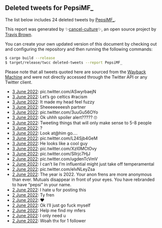 ## Deleted tweets for PepsiMF_

The list below includes 24 deleted tweets by
[PepsiMF_](https://twitter.com/PepsiMF_).



This report was generated by ✨[cancel-culture](https://github.com/travisbrown/cancel-culture)✨,
an open source project by [Travis Brown](https://twitter.com/travisbrown).

You can create your own updated version of this document by checking out and configuring the
repository and then running the following commands:

```bash
$ cargo build --release
$ target/release/twcc deleted-tweets --report PepsiMF_
```

Please note that all tweets quoted here are sourced from the
[Wayback Machine](https://web.archive.org) and were not directly accessed through the Twitter API or
any Twitter client.

* [ 3 June 2022](https://web.archive.org/web/20220603022707/https://twitter.com/PepsiMF_/status/1532549367470641152): pic.twitter.com/ASwyrbaejN <!--1532549367470641152-->
* [ 3 June 2022](https://web.archive.org/web/20220603022049/https://twitter.com/PepsiMF_/status/1532547748129644551): Let’s go celtics  #racism <!--1532547748129644551-->
* [ 3 June 2022](https://web.archive.org/web/20220603013550/https://twitter.com/PepsiMF_/status/1532536445243637763): It made my head feel fuzzy <!--1532536445243637763-->
* [ 3 June 2022](https://web.archive.org/web/20220603013546/https://twitter.com/PepsiMF_/status/1532536350750162960): Sheeeeeeeesh partner <!--1532536350750162960-->
* [ 3 June 2022](https://web.archive.org/web/20220603013610/https://twitter.com/PepsiMF_/status/1532536253631053826): pic.twitter.com/3uuGu56OYo <!--1532536253631053826-->
* [ 3 June 2022](https://web.archive.org/web/20220603012001/https://twitter.com/PepsiMF_/status/1532532478317051904): Ok uhhh spoiler alert????? 🙄 <!--1532532478317051904-->
* [ 3 June 2022](https://web.archive.org/web/20220603001518/https://twitter.com/PepsiMF_/status/1532515984220749832): Tweeting things that will only make sense to 5-8 people <!--1532515984220749832-->
* [ 3 June 2022](https://web.archive.org/web/20220603000929/https://twitter.com/PepsiMF_/status/1532514692773576706): ? <!--1532514692773576706-->
* [ 3 June 2022](https://web.archive.org/web/20220603000854/https://twitter.com/PepsiMF_/status/1532514487906992152): Look at@him go…. <!--1532514487906992152-->
* [ 3 June 2022](https://web.archive.org/web/20220603000759/https://twitter.com/PepsiMF_/status/1532514298743881745): pic.twitter.com/L24Sjb4GeM <!--1532514298743881745-->
* [ 3 June 2022](https://web.archive.org/web/20220603000458/https://twitter.com/PepsiMF_/status/1532513570176606210): He looks like a cool guy <!--1532513570176606210-->
* [ 3 June 2022](https://web.archive.org/web/20220603000442/https://twitter.com/PepsiMF_/status/1532513526639624193): pic.twitter.com/XzI0MCtOvy <!--1532513526639624193-->
* [ 3 June 2022](https://web.archive.org/web/20220603000449/https://twitter.com/PepsiMF_/status/1532513454627618833): pic.twitter.com/SIlrjc7HjJ <!--1532513454627618833-->
* [ 2 June 2022](https://web.archive.org/web/20220602235531/https://twitter.com/PepsiMF_/status/1532511214982529039): pic.twitter.com/ugdenTcVmV <!--1532511214982529039-->
* [ 2 June 2022](https://web.archive.org/web/20220602235440/https://twitter.com/PepsiMF_/status/1532510819228995584): I can’t lie I’m influential might just take off temperamental <!--1532510819228995584-->
* [ 2 June 2022](https://web.archive.org/web/20220602234850/https://twitter.com/PepsiMF_/status/1532509451483217928): pic.twitter.com/elvNLeyZsa <!--1532509451483217928-->
* [ 2 June 2022](https://web.archive.org/web/20220602234527/https://twitter.com/PepsiMF_/status/1532508550349586448): The year is 2022. Your anon frens are more anonymous than ever. Mutuals disappear in front of your eyes. You have rebranded to have “pepsi” in your name. <!--1532508550349586448-->
* [ 2 June 2022](https://web.archive.org/web/20220602234350/https://twitter.com/PepsiMF_/status/1532508068101201920): I hate u for posting this <!--1532508068101201920-->
* [ 2 June 2022](https://web.archive.org/web/20220602233832/https://twitter.com/PepsiMF_/status/1532506846736666624): Ty fren <!--1532506846736666624-->
* [ 2 June 2022](https://web.archive.org/web/20220602233845/https://twitter.com/PepsiMF_/status/1532506819532292110): ❤️ <!--1532506819532292110-->
* [ 2 June 2022](https://web.archive.org/web/20220602233716/https://twitter.com/PepsiMF_/status/1532506534952960009): Ok I’ll just go fuck myself <!--1532506534952960009-->
* [ 2 June 2022](https://web.archive.org/web/20220602233516/https://twitter.com/PepsiMF_/status/1532505944126521357): Help me find my mfers <!--1532505944126521357-->
* [ 2 June 2022](https://web.archive.org/web/20220602233637/https://twitter.com/PepsiMF_/status/1532504223161647116): I only need u <!--1532505204872052742-->
* [ 2 June 2022](https://web.archive.org/web/20220602233637/https://twitter.com/PepsiMF_/status/1532504223161647116): Woah thx for 1 follower <!--1532504223161647116-->
